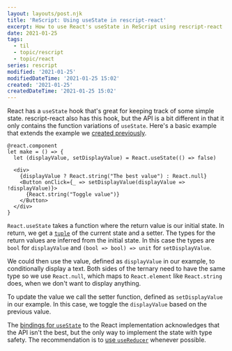 ```yaml
---
layout: layouts/post.njk
title: 'ReScript: Using useState in rescript-react'
excerpt: How to use React's useState in ReScript using rescript-react
date: 2021-01-25
tags:
  - til
  - topic/rescript
  - topic/react
series: rescript
modified: '2021-01-25'
modifiedDateTime: '2021-01-25 15:02'
created: '2021-01-25'
createdDateTime: '2021-01-25 15:02'
---
```


React has a `useState` hook that's great for keeping track of some simple state.
rescript-react also has this hook, but the API is a bit different in that it only contains
the function variations of `useState`. Here's a basic example that extends the
example we [created previously](/posts/using-react-components-in-rescript/).

```reason
@react.component
let make = () => {
  let (displayValue, setDisplayValue) = React.useState(() => false)

  <div>
    {displayValue ? React.string("The best value") : React.null}
    <Button onClick={_ => setDisplayValue(displayValue => !displayValue)}>
      {React.string("Toggle value")}
    </Button>
  </div>
}
```

`React.useState` takes a function where the return value is our initial state. In return, we get a [`tuple`](https://rescript-lang.org/docs/manual/latest/tuple) of the current
state and a setter. The types for the return values are inferred from the initial state. In this case the types are `bool` for `displayValue` and `(bool => bool) => unit` for `setDisplayValue`.

We could then use the value, defined as `displayValue` in our example, to
conditionally display a text. Both sides of the ternary need to have the same
type so we use `React.null`, which maps to `React.element` like `React.string`
does, when we don't want to display anything.

To update the value we call the setter function, defined as `setDisplayValue` in
our example. In this case, we toggle the `displayValue` based on the previous
value.

The [bindings for `useState`](https://github.com/reasonml/reason-react/blob/master/src/React.re#L192) to the React implementation acknowledges that the API isn't the best, but the only way to implement the state with type safety. The recommendation is to [use `useReducer`](/posts/using-usereducer-in-rescript-react/) whenever possible.
